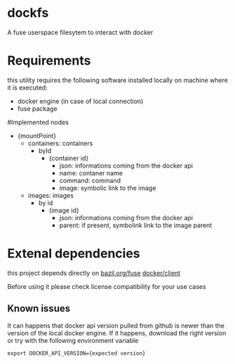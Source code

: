 # dockfs

A fuse userspace filesytem to interact with docker



# Requirements

this utility requires the following software installed locally on machine where it is executed:
* docker engine (in case of local connection)
* fuse package



#Implemented nodes

* {mountPoint}
  * containers: containers	
    * byId	
      * {container id}
        * json:	informations coming from the docker api
        * name:	contaner name
        * command: command
        * image: symbolic link to the image
  * images: images
    * by id
      * {image id}
        * json:	informations coming from the docker api
        * parent: if present, symbolink link to the image parent


	
# Extenal dependencies

this project depends directly on
[bazil.org/fuse](https://github.com/bazil.org/fuse)
[docker/client](https://github.com/docker/client)

Before using it please check license compatibility for your use cases



## Known issues

It can happens that docker api version pulled from github is newer than the version of the local docker engine. If it happens, download the right version or try with the following environment variable 

```
export DOCKER_API_VERSION={expected version}
```
